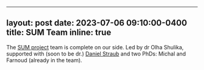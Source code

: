   ---
layout: post
date: 2023-07-06 09:10:00-0400
title: SUM Team
inline: true
---

The [SUM project](https://www.linkedin.com/company/sum-project-horizon-europe/) team is complete on our side. Led by dr Olha Shulika, supported with (soon to be dr.) [Daniel Straub](https://straubd.me/) and two PhDs: Michal and Farnoud (already in the team).
